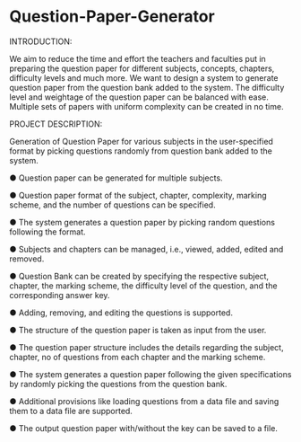 # Question-Paper-Generator

INTRODUCTION:

We aim to reduce the time and effort the teachers and faculties put in preparing the question
paper for different subjects, concepts, chapters, difficulty levels and much more. We want to
design a system to generate question paper from the question bank added to the system.
The difficulty level and weightage of the question paper can be balanced with ease. Multiple
sets of papers with uniform complexity can be created in no time.

PROJECT DESCRIPTION:

Generation of Question Paper for various subjects in the user-specified format by picking
questions randomly from question bank added to the system.

● Question paper can be generated for multiple subjects.

● Question paper format of the subject, chapter, complexity, marking scheme, and the
number of questions can be specified.

● The system generates a question paper by picking random questions following the
format.

● Subjects and chapters can be managed, i.e., viewed, added, edited and removed.

● Question Bank can be created by specifying the respective subject, chapter, the marking
scheme, the difficulty level of the question, and the corresponding answer key.

● Adding, removing, and editing the questions is supported.

● The structure of the question paper is taken as input from the user.

● The question paper structure includes the details regarding the subject, chapter, no of
questions from each chapter and the marking scheme.

● The system generates a question paper following the given specifications by randomly
picking the questions from the question bank.

● Additional provisions like loading questions from a data file and saving them to a data file
are supported.

● The output question paper with/without the key can be saved to a file.
